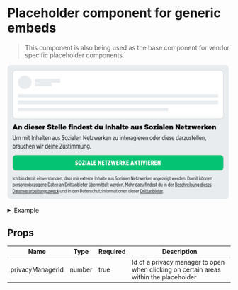 # Placeholder component for generic embeds

> This component is also being used as the base component for vendor specific placeholder components.

<p>
  <img src="../../../../docs/embed-generic-placeholder.png" alt="Embed placeholder Generic" width="500" />
</p>

<details>
<summary>Example</summary>

```vue
<template>
  <embed-placeholder :privacyManagerId="privacyManagerId"></embed-placeholder>
</template>

<script>
import { EmbedPlaceholder } from '@spring-media/red-sourcepoint-cmp/dist/esm/vue/components';

export default {
  components: { EmbedPlaceholder },
  data: () => ({
    privacyManagerId: 12345,
  }),
};
</script>

<style lang="scss">
@import '~@spring-media/red-sourcepoint-cmp/dist/esm/vue/components.css';
</style>
```
</details>

## Props

| Name             | Type   | Required | Description |
| ---------------- | ------ | -------- | ----------- |
| privacyManagerId | number | true     | Id of a privacy manager to open when clicking on certain areas within the placeholder |
